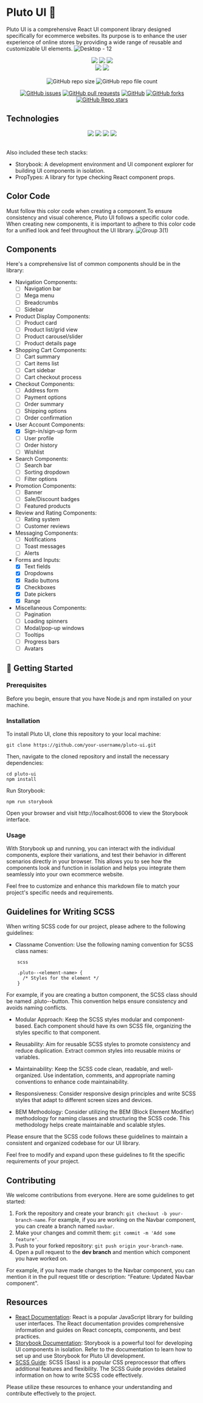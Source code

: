 # Pluto UI :rocket:


Pluto UI is a comprehensive React UI component library designed specifically for ecommerce websites. Its purpose is to enhance the user experience of online stores by providing a wide range of reusable and customizable UI elements.
![Desktop - 12](https://github.com/purnima143/Pluto-UI/assets/57852378/82a27ad2-af5a-4d60-b29f-0617d0f440e3)

<div align="center">
<!-- [![GitHub repo size](https://img.shields.io/github/repo-size/purnima143/Pluto-UI?label=Repo%20Size&logo=github&logoColor=white&style=plastic)]() -->
  
<img src="https://forthebadge.com/images/badges/open-source.svg" />
<img src="https://forthebadge.com/images/badges/built-with-love.svg" />
<img src="https://forthebadge.com/images/badges/powered-by-responsibility.svg" /><br>   
<img src="https://forthebadge.com/images/badges/built-by-developers.svg" />
<img src="https://forthebadge.com/images/badges/uses-brains.svg" />   
</div> 

<br>

<div align="center">
    <img alt="GitHub repo size" src="https://img.shields.io/github/repo-size/purnima143/Pluto-UI?label=Repo%20Size&logo=github&logoColor=white&style=plastic">
   <img alt="GitHub repo file count" src="https://img.shields.io/github/directory-file-count/purnima143/Pluto-UI?style=plastic">
   
   [![GitHub issues](https://img.shields.io/github/issues/purnima143/Pluto-UI?style=plastic)](https://github.com/purnima143/Pluto-UI/issues)
   [![GitHub pull requests](https://img.shields.io/github/issues-pr/purnima143/Pluto-UI?style=plastic)](https://github.com/purnima143/Pluto-UI/pulls)
   [![GitHub](https://img.shields.io/github/license/purnima143/Pluto-UI?style=plastic)](https://github.com/purnima143/Pluto-UI/blob/master/LICENSE)
   [![GitHub forks](https://img.shields.io/github/forks/purnima143/Pluto-UI?label=Forks&style=plastic)](https://github.com/purnima143/Pluto-UI/forks)
   [![GitHub Repo stars](https://img.shields.io/github/stars/purnima143/Pluto-UI?style=social)](https://github.com/purnima143/Pluto-UI/stargazers)

</div>   

## Technologies
<div align="center">
<img src="https://img.shields.io/badge/React-20232A?style=for-the-badge&logo=react&logoColor=61DAFB" />
   <img src="https://img.shields.io/badge/JavaScript-F7DF1E?style=for-the-badge&logo=javascript&logoColor=black" />
   <img src="https://img.shields.io/badge/HTML5-E34F26?style=for-the-badge&logo=html5&logoColor=white" />
   <img src="https://img.shields.io/badge/CSS-239120?&style=for-the-badge&logo=css3&logoColor=white" />
  
</div><br>
   
Also included these tech stacks:

   - Storybook: A development environment and UI component explorer for building UI components in isolation.
  -  PropTypes: A library for type checking React component props.


## Color Code 
Must follow this color code when creating a component.To ensure consistency and visual coherence, Pluto UI follows a specific color code. When creating new components, it is important to adhere to this color code for a unified look and feel throughout the UI library.
![Group 3(1)](https://github.com/purnima143/Pluto-UI/assets/57852378/7e0be7ea-7aaf-410c-a5e4-4eddd166b6e4)

## Components
Here's a comprehensive list of common components should be in the library:
 - Navigation Components:
   - [ ] Navigation bar
   - [ ] Mega menu
   - [ ] Breadcrumbs
   - [ ] Sidebar

- Product Display Components:
   - [ ] Product card
   - [ ] Product list/grid view
   - [ ] Product carousel/slider
   - [ ] Product details page

 - Shopping Cart Components:
   - [ ] Cart summary
   - [ ] Cart items list
   - [ ] Cart sidebar
   - [ ] Cart checkout process

 - Checkout Components:
   - [ ] Address form
   - [ ] Payment options
   - [ ] Order summary
   - [ ] Shipping options
   - [ ] Order confirmation

 - User Account Components:
   - [x] Sign-in/sign-up form
   - [ ] User profile
   - [ ] Order history
   - [ ] Wishlist

 - Search Components:
   - [ ] Search bar
   - [ ] Sorting dropdown
   - [ ] Filter options

 - Promotion Components:
   - [ ] Banner
   - [ ] Sale/Discount badges
   - [ ] Featured products

 - Review and Rating Components:
   - [ ] Rating system
   - [ ] Customer reviews

 - Messaging Components:
   - [ ] Notifications
   - [ ] Toast messages
   - [ ] Alerts

 - Forms and Inputs:
   - [x] Text fields
   - [x] Dropdowns
   - [x] Radio buttons
   - [x] Checkboxes
   - [x] Date pickers
   - [x] Range

 - Miscellaneous Components:
   - [ ] Pagination
   - [ ] Loading spinners
   - [ ] Modal/pop-up windows
   - [ ] Tooltips
   - [ ] Progress bars
   - [ ] Avatars

## 🚀 Getting Started
### Prerequisites

Before you begin, ensure that you have Node.js and npm installed on your machine.
### Installation

To install Pluto UI, clone this repository to your local machine:
```
git clone https://github.com/your-username/pluto-ui.git
```

Then, navigate to the cloned repository and install the necessary dependencies:

```
cd pluto-ui
npm install
```
Run Storybook:
```
npm run storybook
```
Open your browser and visit http://localhost:6006 to view the Storybook interface.
### Usage
With Storybook up and running, you can interact with the individual components, explore their variations, and test their behavior in different scenarios directly in your browser. This allows you to see how the components look and function in isolation and helps you integrate them seamlessly into your own ecommerce website.

Feel free to customize and enhance this markdown file to match your project's specific needs and requirements.


## Guidelines for Writing SCSS

When writing SCSS code for our project, please adhere to the following guidelines:

* Classname Convention: Use the following naming convention for SCSS class names:
```
    scss

    .pluto--<element-name> {
      /* Styles for the element */
    }
```
   For example, if you are creating a button component, the SCSS class should be named .pluto--button. This convention helps ensure consistency and avoids naming conflicts.

  *  Modular Approach: Keep the SCSS styles modular and component-based. Each component should have its own SCSS file, organizing the styles specific to that component.

  *  Reusability: Aim for reusable SCSS styles to promote consistency and reduce duplication. Extract common styles into reusable mixins or variables.

  *  Maintainability: Keep the SCSS code clean, readable, and well-organized. Use indentation, comments, and appropriate naming conventions to enhance code maintainability.

  *  Responsiveness: Consider responsive design principles and write SCSS styles that adapt to different screen sizes and devices.

   * BEM Methodology: Consider utilizing the BEM (Block Element Modifier) methodology for naming classes and structuring the SCSS code. This methodology helps create maintainable and scalable styles.

Please ensure that the SCSS code follows these guidelines to maintain a consistent and organized codebase for our UI library.

Feel free to modify and expand upon these guidelines to fit the specific requirements of your project.
## Contributing

We welcome contributions from everyone. Here are some guidelines to get started:

1. Fork the repository and create your branch: `git checkout -b your-branch-name`. For example, if you are working on the Navbar component, you can create a branch named `navbar`.
2. Make your changes and commit them: `git commit -m 'Add some feature'`.
3. Push to your forked repository: `git push origin your-branch-name`.
4. Open a pull request to the **dev branch** and mention which component you have worked on. 

For example, if you have made changes to the Navbar component, you can mention it in the pull request title or description: "Feature: Updated Navbar component".

## Resources

- [React Documentation](https://reactjs.org/docs): React is a popular JavaScript library for building user interfaces. The React documentation provides comprehensive information and guides on React concepts, components, and best practices.
- [Storybook Documentation](https://storybook.js.org/docs): Storybook is a powerful tool for developing UI components in isolation. Refer to the documentation to learn how to set up and use Storybook for Pluto UI development.
- [SCSS Guide](https://sass-lang.com/guide): SCSS (Sass) is a popular CSS preprocessor that offers additional features and flexibility. The SCSS Guide provides detailed information on how to write SCSS code effectively.

Please utilize these resources to enhance your understanding and contribute effectively to the project.
